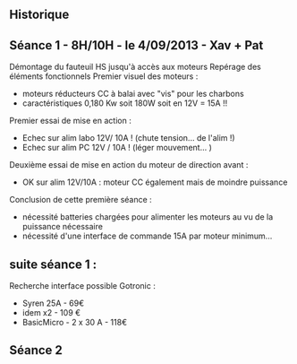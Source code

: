 ## Historique 

## Séance 1 - 8H/10H - le 4/09/2013 - Xav + Pat
Démontage du fauteuil HS jusqu'à accès aux moteurs 
Repérage des éléments fonctionnels 
Premier visuel des moteurs : 
* moteurs réducteurs CC à balai avec "vis" pour les charbons
* caractéristiques 0,180 Kw soit 180W soit en 12V = 15A !!

Premier essai de mise en action : 
* Echec sur alim labo 12V/ 10A ! (chute tension... de l'alim !)
* Echec sur alim PC 12V / 10A ! (léger mouvement... ) 

Deuxième essai de mise en action du moteur de direction avant : 
* OK sur alim 12V/10A : moteur CC également mais de moindre puissance 

Conclusion de cette première séance : 
* nécessité batteries chargées pour alimenter les moteurs au vu de la puissance nécessaire 
* nécessité d'une interface de commande 15A par moteur minimum... 

## suite séance 1 : 
Recherche interface possible Gotronic : 
* Syren 25A - 69€
* idem x2 - 109 €
* BasicMicro - 2 x 30 A - 118€ 


## Séance 2

